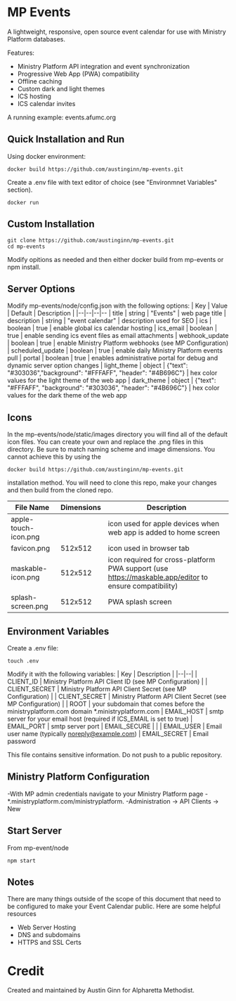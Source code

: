 # MP Events
A lightweight, responsive, open source event calendar for use with Ministry Platform databases. 

Features:

 - Ministry Platform API integration and event synchronization 
 - Progressive Web App (PWA) compatibility
 - Offline caching
 - Custom dark and light themes
 - ICS hosting
 - ICS calendar invites

A running example: events.afumc.org  

## Quick Installation and Run
Using docker environment:
```
docker build https://github.com/austinginn/mp-events.git
```
Create a .env file with text editor of choice (see "Environmnet Variables" section).
```
docker run 
```

## Custom Installation
```
git clone https://github.com/austinginn/mp-events.git
cd mp-events
```
Modify opitions as needed and then either docker build from mp-events or npm install.
## Server Options
Modify mp-events/node/config.json with the following options:
| Key | Value | Default | Description |
|--|--|--|--
| title | string | "Events" | web page title 
| description | string  |  "event calendar" | description used for SEO
| ics | boolean | true | enable global ics calendar hosting
| ics_email | boolean | true | enable sending ics event files as email attachments
| webhook_update | boolean | true | enable Ministry Platform webhooks (see MP Configuration)
| scheduled_update | boolean | true | enable daily Ministry Platform events pull
| portal | boolean | true | enables administrative portal for debug and dynamic server option changes
| light_theme | object | {"text": "#303036","background": "#FFFAFF", "header": "#4B696C"} | hex color values for the light theme of the web app
| dark_theme | object | {"text": "#FFFAFF", "background": "#303036", "header": "#4B696C"} | hex color values for the dark theme of the web app

## Icons
In the mp-events/node/static/images directory you will find all of the default icon files.  You can create your own and replace the .png files in this directory.  Be sure to match naming scheme and image dimensions. You cannot achieve this by using the 
```
docker build https://github.com/austinginn/mp-events.git
```
installation method.  You will need to clone this repo, make your changes and then build from the cloned repo.

| File Name | Dimensions | Description
|--|--|--|
| apple-touch-icon.png |   | icon used for apple devices when web app is added to home screen
| favicon.png | 512x512 | icon used in browser tab
| maskable-icon.png | 512x512 | icon required for cross-platform PWA support (use https://maskable.app/editor to ensure compatibility)
| splash-screen.png | 512x512 | PWA splash screen


## Environment Variables
Create a .env file:
```
touch .env
```
Modify it with the following variables:
| Key  | Description  |
|--|--|
| CLIENT_ID | Ministry Platform API Client ID (see MP Configuration) |
| CLIENT_SECRET | Ministry Platform API Client Secret (see MP Configuration) |
| CLIENT_SECRET | Ministry Platform API Client Secret (see MP Configuration) |
| ROOT | your subdomain that comes before the ministryplatform.com domain *.ministryplatform.com 
| EMAIL_HOST | smtp server for your email host (required if ICS_EMAIL is set to true)
| EMAIL_PORT | smtp server port 
| EMAIL_SECURE | |
| EMAIL_USER | Email user name (typically noreply@example.com)
| EMAIL_SECRET | Email password

This file contains sensitive information.  Do not push to a public repository.

## Ministry Platform Configuration

-With MP admin credentials navigate to your Ministry Platform page - *.ministryplatform.com/ministryplatform.
 -Administration -> API Clients -> New
 
## Start Server
From mp-event/node
```
npm start
```

## Notes
There are many things outside of the scope of this document that need to be configured to make your Event Calendar public. 
Here are some helpful resources
- Web Server Hosting
- DNS and subdomains
- HTTPS and SSL Certs

# Credit
Created and maintained by Austin Ginn for Alpharetta Methodist.  
